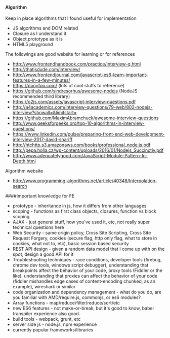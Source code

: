 #### Algorithm


Keep in place algorithms that I found useful for implementation

* JS algorithms and DOM related
* Closure as I understand it
* Object.prototype as it is
* HTML5 playground


The followings are good website for learning or for references

* http://www.frontendhandbook.com/practice/interview-q.html
* http://thatjsdude.com/interview/
* http://www.frontendjournal.com/javascript-es6-learn-important-features-in-a-few-minutes/
* https://ponyfoo.com/ (lots of cool stuffs to reference)
* https://github.com/sindresorhus/awesome-nodejs (NodeJS recommended third library)
* https://o2js.com/assets/javascript-interview-questions.pdf
* http://a4academics.com/interview-questions/79-web/802-nodejs-interview?showall=&limitstart=
* https://github.com/MaximAbramchuck/awesome-interview-questions
* http://www.geeksforgeeks.org/top-10-algorithms-in-interview-questions/
* https://www.linkedin.com/pulse/preparing-front-end-web-development-interview-2017-david-shariff
* http://htchttp.s3.amazonaws.com/books/professional_node.js.pdf
* http://pepa.holla.cz/wp-content/uploads/2016/01/Nodejs_Succinctly.pdf
* http://www.adequatelygood.com/JavaScript-Module-Pattern-In-Depth.html

Algorithm website
* http://www.programming-algorithms.net/article/40348/Interpolation-search

####Important knowledge for FE

* prototype - inheritance in js, how it differs from other languages
* scoping - functions as first class objects, closures, function vs block scoping
* AJAX - just general stuff, how you've used it, etc, not really super technical questions here
* Web Security - same origin policy, Cross Site Scripting, Cross Site Request Forgery, cookies (secure flag, http only flag, what to store in cookies, what not to, etc), basic session based security
* REST API design - given a random data model that I come up with on the spot, design a good API for it
* Troubleshooting techniques - race conditions, developer tools (firebug, chrome dev tools, windows script debugger), understanding that breakpoints affect the behavior of your code, proxy tools (Fiddler or the like), understanding that proxies can affect the behavior of your code (fiddler mishandles edge cases of content-encoding chunked, as an example), wireshark or similar
* code organization and dependency management - what do you do, are you familiar with AMD/require.js, commonjs, or es6 modules?
* Array functions - map/reduce/filter/reduce/sort/etc
* new ES6 features - not make-or-break, but it's good to know, babel transpiler experience also good.
* build tools - webpack, grunt, etc
* server side js - node.js, npm experience
* currently popular frameworks/libraries
